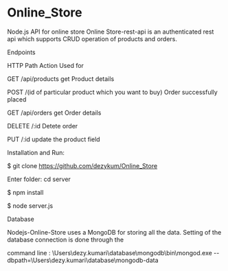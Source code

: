 # Online_Store
Node.js API for online store
Online Store-rest-api is an authenticated rest api which supports CRUD operation of products and orders.

Endpoints

HTTP	Path	Action	Used for

GET	/api/products	 get Product details

POST	/(id of particular product which you want to buy)	 Order successfully placed

GET	/api/orders	 get Order details

DELETE	/:id  Detete order 

PUT /:id  update the product field

Installation and Run:

$ git clone  https://github.com/dezykum/Online_Store 

Enter folder: cd server

$ npm install

$ node server.js

Database

Nodejs-Online-Store uses a MongoDB for storing all the data. Setting of the database connection is done through the 

command line : \Users\dezy.kumari\database\mongodb\bin\mongod.exe  --dbpath=\Users\dezy.kumari\database\mongodb-data

